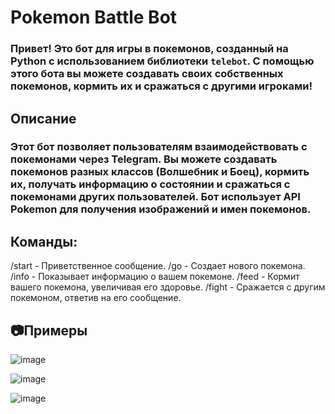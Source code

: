 # Pokemon Battle Bot
### Привет! Это бот для игры в покемонов, созданный на Python с использованием библиотеки `telebot`. С помощью этого бота вы можете создавать своих собственных покемонов, кормить их и сражаться с другими игроками!

## Описание

### Этот бот позволяет пользователям взаимодействовать с покемонами через Telegram. Вы можете создавать покемонов разных классов (Волшебник и Боец), кормить их, получать информацию о состоянии и сражаться с покемонами других пользователей. Бот использует API Pokemon для получения изображений и имен покемонов.

## Команды:

/start - Приветственное сообщение.
/go - Создает нового покемона.
/info - Показывает информацию о вашем покемоне.
/feed - Кормит вашего покемона, увеличивая его здоровье.
/fight - Сражается с другим покемоном, ответив на его сообщение.

## 📷Примеры

![image](https://github.com/user-attachments/assets/6604fca5-efbc-40f8-80c9-785a4cfb86a4)

![image](https://github.com/user-attachments/assets/67c32bf4-10ba-41ff-964a-02d31d61d6b9)

![image](https://github.com/user-attachments/assets/398077b7-3bf8-4c22-8fc4-e38a8b3f7a24)

